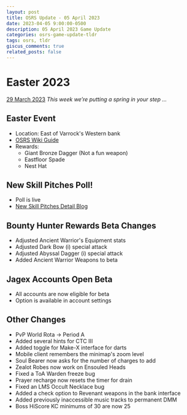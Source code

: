 ```yaml
---
layout: post
title: OSRS Update - 05 April 2023
date: 2023-04-05 9:00:00-0500
description: 05 April 2023 Game Update
categories: osrs-game-update-tldr
tags: osrs, tldr
giscus_comments: true
related_posts: false
---
```


# Easter 2023
[29 March 2023][1]
*This week we’re putting a spring in your step ...*

## Easter Event
- Location: East of Varrock's Western bank
- [OSRS Wiki Guide][2]
- Rewards:
    - Giant Bronze Dagger (Not a fun weapon)
    - Eastfloor Spade
    - Nest Hat

## New Skill Pitches Poll!
- Poll is live
- [New Skill Pitches Detail Blog][3]

## Bounty Hunter Rewards Beta Changes
- Adjusted Ancient Warrior's Equipment stats
- Adjusted Dark Bow (i) special attack
- Adjusted Abyssal Dagger (i) special attack
- Added Ancient Warrior Weapons to beta

## Jagex Accounts Open Beta
- All accounts are now eligible for beta
- Option is available in account settings

## Other Changes
- PvP World Rota -> Period A
- Added several hints for CTC III
- Added toggle for Make-X interface for darts
- Mobile client remembers the minimap's zoom level
- Soul Bearer now asks for the number of charges to add
- Zealot Robes now work on Ensouled Heads
- Fixed a ToA Warden freeze bug
- Prayer recharge now resets the timer for drain
- Fixed an LMS Occult Necklace bug
- Added a check option to Revenant weapons in the bank interface
-  Added previously inaccessible music tracks to permanent DMM
- Boss HiScore KC minimums of 30 are now 25

[1]: https://secure.runescape.com/m=news/easter-2023?oldschool=1
[2]: https://oldschool.runescape.wiki/w/2023_Easter_event
[3]: https://secure.runescape.com/m=news/a=13/adding-a-new-skill-introducing-sailing-taming-and-shamanism-?oldschool=1